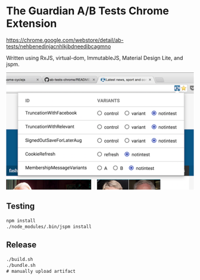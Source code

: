 # The Guardian A/B Tests Chrome Extension

https://chrome.google.com/webstore/detail/ab-tests/nehbenedinjacnhlkjbdneedibcagmno

Written using RxJS, virtual-dom, ImmutableJS, Material Design Lite, and jspm.

![Demo](demo.png)

## Testing

```
npm install
./node_modules/.bin/jspm install
```

## Release

```
./build.sh
./bundle.sh
# manually upload artifact
```
